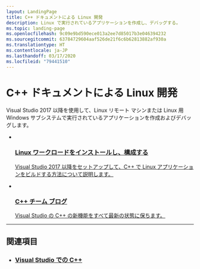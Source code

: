 ```yaml
---
layout: LandingPage
title: C++ ドキュメントによる Linux 開発
description: Linux で実行されているアプリケーションを作成し、デバッグする。
ms.topic: landing-page
ms.openlocfilehash: 9c09e9bd590ece013a2ee7d85017b3e046394232
ms.sourcegitcommit: 63784729604aaf526de21f6c6b62813882af930a
ms.translationtype: HT
ms.contentlocale: ja-JP
ms.lasthandoff: 03/17/2020
ms.locfileid: "79441510"
---
```

# <a name="linux-development-with-c-documentation"></a>C++ ドキュメントによる Linux 開発

Visual Studio 2017 以降を使用して、Linux リモート マシンまたは Linux 用 Windows サブシステムで実行されているアプリケーションを作成およびデバッグします。

<!-- markdownlint-disable MD033 -->

<ul class="panelContent cardsF">
    <li>
        <a href="/cpp/linux/download-install-and-setup-the-linux-development-workload">
        <div class="cardSize">
            <div class="cardPadding">
                <div class="card">
                    <div class="cardImageOuter">
                        <div class="cardImage">
                            <img src="/media/common/i_setup.svg" alt="">
                        </div>
                    </div>
                    <div class="cardText">
                        <h3>Linux ワークロードをインストールし、構成する</h3>
                        <p>Visual Studio 2017 以降をセットアップして、C++ で Linux アプリケーションをビルドする方法について説明します。</p>
                    </div>
                </div>
            </div>
        </div>
        </a>
    </li>
    <li>
        <a href="https://devblogs.microsoft.com/cppblog/">
        <div class="cardSize">
            <div class="cardPadding">
                <div class="card">
                    <div class="cardImageOuter">
                        <div class="cardImage">
                            <img src="/media/common/i_blog.svg" alt="">
                        </div>
                    </div>
                    <div class="cardText">
                        <h3>C++ チーム ブログ</h3>
                        <p>Visual Studio の C++ の新機能をすべて最新の状態に保ちます。</p>
                    </div>
                </div>
            </div>
        </div>
        </a>
    </li>
</ul>

---

<h2>関連項目</h2>

<ul class="panelContent cardsW">
    <li>
        <div class="cardSize">
            <div class="cardPadding">
                <div class="card">
                    <div class="cardText">
                        <h3><a href="/cpp/overview/visual-cpp-in-visual-studio">Visual Studio での C++</a></h3>
                    </div>
                </div>
            </div>
        </div>
    </li>
</ul>
